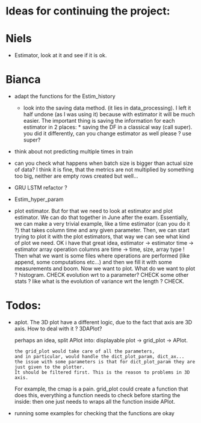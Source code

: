 # Ideas for continuing the project:

# Niels
* Estimator, look at it and see if it is ok.


# Bianca
* adapt the functions for the Estim_history  
    * look into the saving data method. (it lies in data_processing).
      I left it half undone (as I was using it) because with estimator it will be much easier.
      The important thing is saving the information for each estimator in 2 places: 
            * saving the DF in a classical way (call super).
      you did it differently, can you change estimator as well please ? use super?
      
* think about not predicting multiple times in train
  

* can you check what happens when batch size is bigger than actual size of data? 
  I think it is fine, that the metrics are not multiplied by something too big, 
  neither are empty rows created but well...

*  GRU LSTM refactor ?

* Estim_hyper_param
* plot estimator. But for that we need to look at estimator and plot estimator. We can do that together in June after the exam.
Essentially, we can make a very trivial example, like a time estimator (can you do it ?) 
  that takes column time and any given parameter. 
  Then, we can start trying to plot it with the plot estimators, that way we can see what kind of plot we need.
  OK i have that great idea, estimator -> estimator time -> estimator array operation
  columns are time -> time, size, array type !
  Then what we want is some files where operations are performed (like append, some computations etc...)
  and then we fill it with some measurements and boom. Now we want to plot.
  What do we want to plot ?
  histogram. CHECK
  evolution wrt to a parameter? CHECK
  some other stats ? like what is the evolution of variance wrt the length ? CHECK.


# Todos:
* aplot. The 3D plot have a different logic, due to the fact that axis are 3D axis.
  How to deal with it ? 3DAPlot?
  
    perhaps an idea, split APlot into: displayable plot -> grid_plot -> APlot. 
  
      the grid_plot would take care of all the parameters, 
      and in particular, would handle the dict_plot_param, dict_ax...
      the issue with some parameters is that for dict_plot_param they are just given to the plotter. 
      It should be filtered first. This is the reason to problems in 3D axis. 
  For example, the cmap is a pain.
      grid_plot could create a function that does this, everything a function needs to check before starting the inside: 
      then one just needs to wraps all the function inside APlot.
      

  
* running some examples for checking that the functions are okay